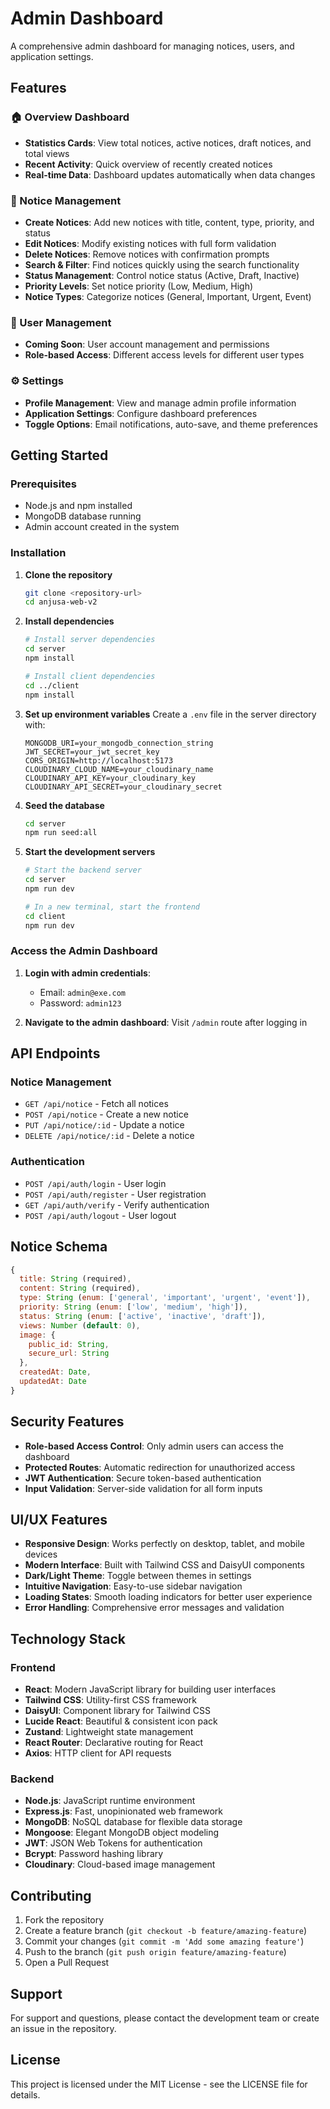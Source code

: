 # Admin Dashboard

A comprehensive admin dashboard for managing notices, users, and application settings.

## Features

### 🏠 Overview Dashboard
- **Statistics Cards**: View total notices, active notices, draft notices, and total views
- **Recent Activity**: Quick overview of recently created notices
- **Real-time Data**: Dashboard updates automatically when data changes

### 📝 Notice Management
- **Create Notices**: Add new notices with title, content, type, priority, and status
- **Edit Notices**: Modify existing notices with full form validation
- **Delete Notices**: Remove notices with confirmation prompts
- **Search & Filter**: Find notices quickly using the search functionality
- **Status Management**: Control notice status (Active, Draft, Inactive)
- **Priority Levels**: Set notice priority (Low, Medium, High)
- **Notice Types**: Categorize notices (General, Important, Urgent, Event)

### 👥 User Management
- **Coming Soon**: User account management and permissions
- **Role-based Access**: Different access levels for different user types

### ⚙️ Settings
- **Profile Management**: View and manage admin profile information
- **Application Settings**: Configure dashboard preferences
- **Toggle Options**: Email notifications, auto-save, and theme preferences

## Getting Started

### Prerequisites
- Node.js and npm installed
- MongoDB database running
- Admin account created in the system

### Installation

1. **Clone the repository**
   ```bash
   git clone <repository-url>
   cd anjusa-web-v2
   ```

2. **Install dependencies**
   ```bash
   # Install server dependencies
   cd server
   npm install
   
   # Install client dependencies
   cd ../client
   npm install
   ```

3. **Set up environment variables**
   Create a `.env` file in the server directory with:
   ```env
   MONGODB_URI=your_mongodb_connection_string
   JWT_SECRET=your_jwt_secret_key
   CORS_ORIGIN=http://localhost:5173
   CLOUDINARY_CLOUD_NAME=your_cloudinary_name
   CLOUDINARY_API_KEY=your_cloudinary_key
   CLOUDINARY_API_SECRET=your_cloudinary_secret
   ```

4. **Seed the database**
   ```bash
   cd server
   npm run seed:all
   ```

5. **Start the development servers**
   ```bash
   # Start the backend server
   cd server
   npm run dev
   
   # In a new terminal, start the frontend
   cd client
   npm run dev
   ```

### Access the Admin Dashboard

1. **Login with admin credentials**:
   - Email: `admin@exe.com`
   - Password: `admin123`

2. **Navigate to the admin dashboard**:
   Visit `/admin` route after logging in

## API Endpoints

### Notice Management
- `GET /api/notice` - Fetch all notices
- `POST /api/notice` - Create a new notice
- `PUT /api/notice/:id` - Update a notice
- `DELETE /api/notice/:id` - Delete a notice

### Authentication
- `POST /api/auth/login` - User login
- `POST /api/auth/register` - User registration
- `GET /api/auth/verify` - Verify authentication
- `POST /api/auth/logout` - User logout

## Notice Schema

```javascript
{
  title: String (required),
  content: String (required),
  type: String (enum: ['general', 'important', 'urgent', 'event']),
  priority: String (enum: ['low', 'medium', 'high']),
  status: String (enum: ['active', 'inactive', 'draft']),
  views: Number (default: 0),
  image: {
    public_id: String,
    secure_url: String
  },
  createdAt: Date,
  updatedAt: Date
}
```

## Security Features

- **Role-based Access Control**: Only admin users can access the dashboard
- **Protected Routes**: Automatic redirection for unauthorized access
- **JWT Authentication**: Secure token-based authentication
- **Input Validation**: Server-side validation for all form inputs

## UI/UX Features

- **Responsive Design**: Works perfectly on desktop, tablet, and mobile devices
- **Modern Interface**: Built with Tailwind CSS and DaisyUI components
- **Dark/Light Theme**: Toggle between themes in settings
- **Intuitive Navigation**: Easy-to-use sidebar navigation
- **Loading States**: Smooth loading indicators for better user experience
- **Error Handling**: Comprehensive error messages and validation

## Technology Stack

### Frontend
- **React**: Modern JavaScript library for building user interfaces
- **Tailwind CSS**: Utility-first CSS framework
- **DaisyUI**: Component library for Tailwind CSS
- **Lucide React**: Beautiful & consistent icon pack
- **Zustand**: Lightweight state management
- **React Router**: Declarative routing for React
- **Axios**: HTTP client for API requests

### Backend
- **Node.js**: JavaScript runtime environment
- **Express.js**: Fast, unopinionated web framework
- **MongoDB**: NoSQL database for flexible data storage
- **Mongoose**: Elegant MongoDB object modeling
- **JWT**: JSON Web Tokens for authentication
- **Bcrypt**: Password hashing library
- **Cloudinary**: Cloud-based image management

## Contributing

1. Fork the repository
2. Create a feature branch (`git checkout -b feature/amazing-feature`)
3. Commit your changes (`git commit -m 'Add some amazing feature'`)
4. Push to the branch (`git push origin feature/amazing-feature`)
5. Open a Pull Request

## Support

For support and questions, please contact the development team or create an issue in the repository.

## License

This project is licensed under the MIT License - see the LICENSE file for details.
